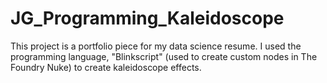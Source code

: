 # JG_Programming_Kaleidoscope
This project is a portfolio piece for my data science resume. I used the programming language, "Blinkscript" (used to create custom nodes in The Foundry Nuke) to create kaleidoscope effects.
